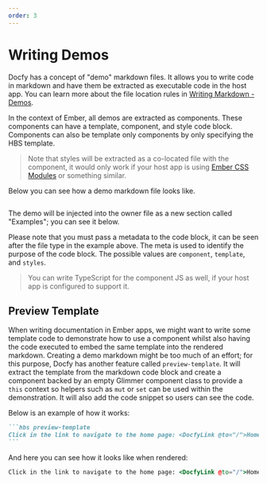 ```yaml
---
order: 3
---
```

# Writing Demos

Docfy has a concept of "demo" markdown files. It allows you to write code in
markdown and have them be extracted as executable code in the host app. You can
learn more about the file location rules in [Writing Markdown - Demos](../../../docs/writing-markdown.md#demos).

In the context of Ember, all demos are extracted as components. These components
can have a template, component, and style code block. Components can also be
template only components by only specifying the HBS template.

> Note that styles will be extracted as a co-located file with the component,
> it would only work if your host app is using [Ember CSS Modules](https://github.com/salsify/ember-css-modules)
> or something similar.

Below you can see how a demo markdown file looks like.

```md file=writing-demos-demo/demo1.md
```

The demo will be injected into the owner file as a new section called "Examples";
you can see it below.

Please note that you must pass a metadata to the code block, it can be seen
after the file type in the example above. The meta is used to identify the purpose
of the code block. The possible values are `component`, `template`, and `styles`.

> You can write TypeScript for the component JS as well, if your host app is
> configured to support it.

## Preview Template

When writing documentation in Ember apps, we might want to write some template
code to demonstrate how to use a component whilst also having the code
executed to embed the same template into the rendered markdown. Creating a
demo markdown might be too much of an effort; for this purpose, Docfy has
another feature called `preview-template`. It will extract the template from
the markdown code block and create a component backed by an empty Glimmer
component class to provide a `this` context so helpers such as `mut` or `set`
can be used within the demonstration. It will also add the code snippet so
users can see the code.

Below is an example of how it works:

~~~md
```hbs preview-template
Click in the link to navigate to the home page: <DocfyLink @to="/">Home</DocfyLink>
```
~~~

And here you can see how it looks like when rendered:

```hbs preview-template
Click in the link to navigate to the home page: <DocfyLink @to="/">Home</DocfyLink>
```
